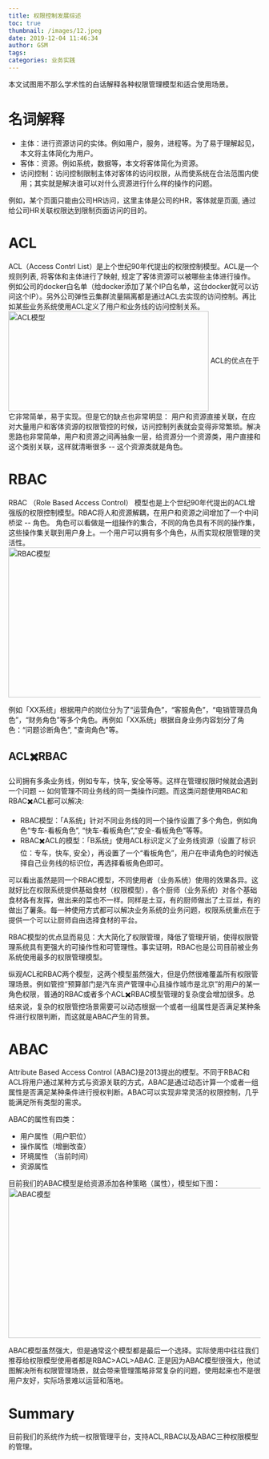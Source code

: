 ```yaml
---
title: 权限控制发展综述
toc: true
thumbnail: /images/12.jpeg
date: 2019-12-04 11:46:34
author: GSM
tags:
categories: 业务实践
---
```

本文试图用不那么学术性的白话解释各种权限管理模型和适合使用场景。
<!--more-->
# 名词解释
- 主体：进行资源访问的实体。例如用户，服务，进程等。为了易于理解起见，本文将主体简化为用户。
- 客体：资源。例如系统，数据等，本文将客体简化为资源。
- 访问控制：访问控制限制主体对客体的访问权限，从而使系统在合法范围内使用；其实就是解决谁可以对什么资源进行什么样的操作的问题。

例如，某个页面只能由公司HR访问，这里主体是公司的HR，客体就是页面, 通过给公司HR关联权限达到限制页面访问的目的。
# ACL
ACL（Access Contrl List）是上个世纪90年代提出的权限控制模型。ACL是一个规则列表, 将客体和主体进行了映射, 规定了客体资源可以被哪些主体进行操作。例如公司的docker白名单（给docker添加了某个IP白名单，这台docker就可以访问这个IP）。另外公司弹性云集群流量隔离都是通过ACL去实现的访问控制。再比如某些业务系统使用ACL定义了用户和业务线的访问控制关系。
<img src="acl.png" alt="ACL模型" width = "400" height = "200" align=center />
ACL的优点在于它非常简单，易于实现。但是它的缺点也非常明显： 用户和资源直接关联，在应对大量用户和客体资源的权限管控的时候，访问控制列表就会变得非常繁琐。解决思路也非常简单，用户和资源之间再抽象一层，给资源分一个资源类，用户直接和这个类别关联，这样就清晰很多 -- 这个资源类就是角色。

# RBAC
RBAC （Role Based Access Control） 模型也是上个世纪90年代提出的ACL增强版的权限控制模型。RBAC将人和资源解耦，在用户和资源之间增加了一个中间桥梁 -- 角色。 角色可以看做是一组操作的集合，不同的角色具有不同的操作集，这些操作集关联到用户身上。一个用户可以拥有多个角色，从而实现权限管理的灵活性。
<img src="rbac.png" alt="RBAC模型" width = "600" height = "300" align=center />

例如「XX系统」根据用户的岗位分为了“运营角色”，“客服角色”，“电销管理员角色”，“财务角色”等多个角色。再例如「XX系统」根据自身业务内容划分了角色：“问题诊断角色”, "查询角色"等。

## ACL✖️RBAC 
公司拥有多条业务线，例如专车，快车, 安全等等。这样在管理权限时候就会遇到一个问题 -- 如何管理不同业务线的同一类操作问题。而这类问题使用RBAC和RBAC✖️ACL都可以解决:
- RBAC模型：「A系统」针对不同业务线的同一个操作设置了多个角色，例如角色“专车-看板角色”, “快车-看板角色”,”安全-看板角色”等等。
- RBAC✖️ACL的模型：「B系统」使用ACL标识定义了业务线资源（设置了标识位：专车，快车, 安全），再设置了一个“看板角色”，用户在申请角色的时候选择自己业务线的标识位，再选择看板角色即可。

可以看出虽然是同一个RBAC模型，不同使用者（业务系统）使用的效果各异。这就好比在权限系统提供基础食材（权限模型），各个厨师（业务系统）对各个基础食材各有发挥，做出来的菜也不一样。同样是土豆，有的厨师做出了土豆丝，有的做出了薯条。每一种使用方式都可以解决业务系统的业务问题，权限系统重点在于提供一个可以让厨师自由选择食材的平台。

RBAC模型的优点显而易见：大大简化了权限管理，降低了管理开销，使得权限管理系统具有更强大的可操作性和可管理性。事实证明，RBAC也是公司目前被业务系统使用最多的权限管理模型。

纵观ACL和RBAC两个模型，这两个模型虽然强大，但是仍然很难覆盖所有权限管理场景。例如管控“预算部门是汽车资产管理中心且操作城市是北京”的用户的某一角色权限，普通的RBAC或者多个ACL✖️RBAC模型管理的复杂度会增加很多。总结来说，复杂的权限管控场景需要可以动态根据一个或者一组属性是否满足某种条件进行权限判断，而这就是ABAC产生的背景。

# ABAC
Attribute Based Access Control (ABAC)是2013提出的模型。不同于RBAC和ACL将用户通过某种方式与资源关联的方式，ABAC是通过动态计算一个或者一组属性是否满足某种条件进行授权判断。ABAC可以实现非常灵活的权限控制，几乎能满足所有类型的需求。

ABAC的属性有四类：
- 用户属性（用户职位）
- 操作属性（增删改查）
- 环境属性 （当前时间）
- 资源属性

目前我们的ABAC模型是给资源添加各种策略（属性），模型如下图：
<img src="abac.png" alt="ABAC模型" width = "600" height = "300" align=center />

ABAC模型虽然强大，但是通常这个模型都是最后一个选择。实际使用中往往我们推荐给权限模型使用者都是RBAC>ACL>ABAC. 正是因为ABAC模型很强大，他试图解决所有权限管理场景，就会带来管理策略非常复杂的问题，使用起来也不是很用户友好，实际场景难以运营和落地。
 
# Summary
目前我们的系统作为统一权限管理平台，支持ACL,RBAC以及ABAC三种权限模型的管理。 












